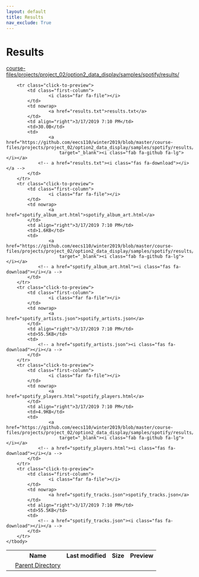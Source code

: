 ```yaml
---
layout: default
title: Results
nav_exclude: True
---
```


# Results

[course-files/projects/project_02/option2_data_display/samples/spotify/results/](.)

<table class="tbl-files">
    <tbody>
        <tr>
            <th valign="top"></th>
            <th>Name</th>
            <th>Last modified</th>
            <th>Size</th>
            <th>Preview</th>
        </tr>
        <tr>
            <td valign="top">
                <i class="fa fa-folder-open"></i>
            </td>
            <td><a href="../">Parent Directory</a></td>
            <td>&nbsp;</td>
            <td>&nbsp;</td>
            <td>&nbsp;</td>
        </tr>

        <tr class="click-to-preview">
            <td class="first-column">
                    <i class="far fa-file"></i>
            </td>
            <td nowrap>
                    <a href="results.txt">results.txt</a>
            </td>
            <td align="right">3/17/2019 7:10 PM</td>
            <td>30.0B</td>
            <td>
                    <a href="https://github.com/eecs110/winter2019/blob/master/course-files/projects/project_02/option2_data_display/samples/spotify/results/results.txt" 
                        target="_blank"><i class="fab fa-github fa-lg"></i></a>
                <!-- a href="results.txt"><i class="fas fa-download"></i></a -->
            </td>
        </tr>
        <tr class="click-to-preview">
            <td class="first-column">
                    <i class="far fa-file"></i>
            </td>
            <td nowrap>
                    <a href="spotify_album_art.html">spotify_album_art.html</a>
            </td>
            <td align="right">3/17/2019 7:10 PM</td>
            <td>1.6KB</td>
            <td>
                    <a href="https://github.com/eecs110/winter2019/blob/master/course-files/projects/project_02/option2_data_display/samples/spotify/results/spotify_album_art.html" 
                        target="_blank"><i class="fab fa-github fa-lg"></i></a>
                <!-- a href="spotify_album_art.html"><i class="fas fa-download"></i></a -->
            </td>
        </tr>
        <tr class="click-to-preview">
            <td class="first-column">
                    <i class="far fa-file"></i>
            </td>
            <td nowrap>
                    <a href="spotify_artists.json">spotify_artists.json</a>
            </td>
            <td align="right">3/17/2019 7:10 PM</td>
            <td>55.5KB</td>
            <td>
                <!-- a href="spotify_artists.json"><i class="fas fa-download"></i></a -->
            </td>
        </tr>
        <tr class="click-to-preview">
            <td class="first-column">
                    <i class="far fa-file"></i>
            </td>
            <td nowrap>
                    <a href="spotify_players.html">spotify_players.html</a>
            </td>
            <td align="right">3/17/2019 7:10 PM</td>
            <td>4.9KB</td>
            <td>
                    <a href="https://github.com/eecs110/winter2019/blob/master/course-files/projects/project_02/option2_data_display/samples/spotify/results/spotify_players.html" 
                        target="_blank"><i class="fab fa-github fa-lg"></i></a>
                <!-- a href="spotify_players.html"><i class="fas fa-download"></i></a -->
            </td>
        </tr>
        <tr class="click-to-preview">
            <td class="first-column">
                    <i class="far fa-file"></i>
            </td>
            <td nowrap>
                    <a href="spotify_tracks.json">spotify_tracks.json</a>
            </td>
            <td align="right">3/17/2019 7:10 PM</td>
            <td>55.5KB</td>
            <td>
                <!-- a href="spotify_tracks.json"><i class="fas fa-download"></i></a -->
            </td>
        </tr>
    </tbody>
</table>

